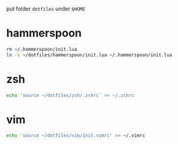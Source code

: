 put folder `dotfiles` under `$HOME`

# hammerspoon
```bash
rm ~/.hammerspoon/init.lua
ln -s ~/dotfiles/hammerspoon/init.lua ~/.hammerspoon/init.lua
```

# zsh
```bash
echo 'source ~/dotfiles/zsh/.zshrc` >> ~/.zshrc
```

# vim
```bash
echo 'source ~/dotfiles/vim/init.vimrc' >> ~/.vimrc
```
